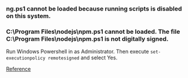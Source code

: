 
### ng.ps1 cannot be loaded because running scripts is disabled on this system.
### C:\Program Files\nodejs\npm.ps1 cannot be loaded. The file C:\Program Files\nodejs\npm.ps1 is not digitally signed.

Run Windows Powershell in as Administrator. Then execute `set-executionpolicy remotesigned` and select Yes.

[Reference](https://stackoverflow.com/questions/54820233/unable-to-execute-angular-cli-commands-in-visual-studio-code-terminal)
